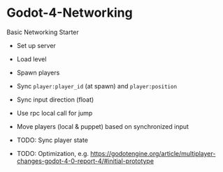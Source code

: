 # Godot-4-Networking

Basic Networking Starter

- Set up server
- Load level
- Spawn players

- Sync `player:player_id` (at spawn) and `player:position`
- Sync input direction (float)
- Use rpc local call for jump

- Move players (local & puppet) based on synchronized input

- TODO: Sync player state
- TODO: Optimization, e.g. https://godotengine.org/article/multiplayer-changes-godot-4-0-report-4/#initial-prototype
